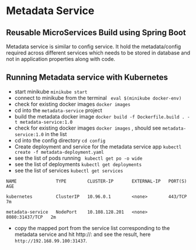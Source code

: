# Metadata Service 

## Reusable MicroServices Build using Spring Boot

Metadata service is similar to config service. It hold the metadata/config required across different services which needs to be stored in database and not in application properties along with code.


## Running Metadata service with Kubernetes
* start minikube `minikube start`  
* connect to minikube from the terminal ` eval $(minikube docker-env)`
* check for existing docker images `docker images`
* cd into the `metadata-service` project
* build the metadata docker image `docker build -f Dockerfile.build . -t metadata-service:1.0`
* check for existing docker images `docker images` , should see `metadata-service:1.0` in the list
* cd into the config directory `cd config`
* Create deployment and service for the metadata service app `kubectl create -f metadata-deployment.yaml`
* see the list of pods running ` kubectl get po -o wide`
* see the list of deployments `kubectl get deployments`
* see the list of services `kubectl get services`

`NAME               TYPE        CLUSTER-IP       EXTERNAL-IP   PORT(S)          AGE`

`kubernetes         ClusterIP   10.96.0.1        <none>        443/TCP          7m`

`metadata-service   NodePort    10.108.128.201   <none>        8080:31437/TCP   2m`

* copy the mapped port from the service list corresponding to the metadata service and hit 
  http://<minikube-ip>:<port> and see the result, here `http://192.168.99.100:31437`.




